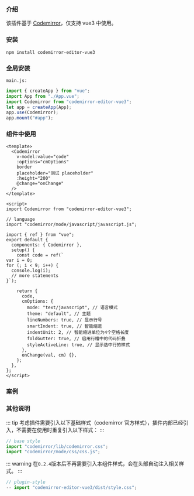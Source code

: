 ### 介绍

该插件基于 [Codemirror](http://codemirror.net/)，仅支持 vue3 中使用。

### 安装

```npm
npm install codemirror-editor-vue3
```

### 全局安装

`main.js:`

```js
import { createApp } from "vue";
import App from "./App.vue";
import Codemirror from "codemirror-editor-vue3";
let app = createApp(App);
app.use(Codemirror);
app.mount("#app");
```

### 组件中使用

```vue
<template>
  <Codemirror
    v-model:value="code"
    :options="cmOptions"
    border
    placeholder="测试 placeholder"
    :height="200"
    @change="onChange"
  />
</template>

<script>
import Codemirror from "codemirror-editor-vue3";

// language
import "codemirror/mode/javascript/javascript.js";

import { ref } from "vue";
export default {
  components: { Codemirror },
  setup() {
    const code = ref(`
var i = 0;
for (; i < 9; i++) {
  console.log(i);
  // more statements
}`);

    return {
      code,
      cmOptions: {
        mode: "text/javascript", // 语言模式
        theme: "default", // 主题
        lineNumbers: true, // 显示行号
        smartIndent: true, // 智能缩进
        indentUnit: 2, // 智能缩进单位为4个空格长度
        foldGutter: true, // 启用行槽中的代码折叠
        styleActiveLine: true, // 显示选中行的样式
      },
      onChange(val, cm) {},
    };
  },
};
</script>
```

### 案例

<component v-if="dynamicComponent" :is="dynamicComponent"></component>

<script >
import {shallowRef} from "vue"
export default {
  data() {
    return {
      dynamicComponent: null
    }
  },

  mounted() {
    import('./views/demo/index.vue').then((module) => {
      this.dynamicComponent = shallowRef(module.default)
    })
  }
}
</script>

### 其他说明

::: tip
考虑插件需要引入以下基础样式（codemirror 官方样式），插件内部已经引入，不需要在使用时重复引入以下样式：
:::

```js
// base style
import "codemirror/lib/codemirror.css";
import "codemirror/mode/css/css.js";
```

::: warning
在`0.2.4`版本后不再需要引入本组件样式，会在头部自动注入相关样式。
:::

```js {2}
// plugin-style
-- import "codemirror-editor-vue3/dist/style.css";
```
